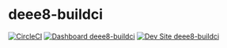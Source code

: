 # deee8-buildci

[![CircleCI](https://circleci.com/gh/herbdool/deee8-buildci.svg?style=shield)](https://circleci.com/gh/herbdool/deee8-buildci)
[![Dashboard deee8-buildci](https://img.shields.io/badge/dashboard-deee8_buildci-yellow.svg)](https://dashboard.pantheon.io/sites/7bb89a98-9c84-443a-9f20-5da96d7a3866#dev/code)
[![Dev Site deee8-buildci](https://img.shields.io/badge/site-deee8_buildci-blue.svg)](http://dev-deee8-buildci.pantheonsite.io/)